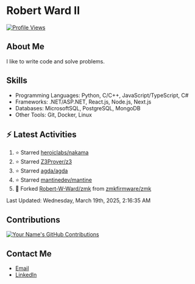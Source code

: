 
# Robert Ward II

[![Profile Views](https://komarev.com/ghpvc/?username=Robert-W-Ward)](https://github.com/Robert-W-Ward)

## About Me
I like to write code and solve problems.

## Skills
- Programming Languages: Python, C/C++, JavaScript/TypeScript, C#
- Frameworks: .NET/ASP.NET, React.js, Node.js, Next.js
- Databases: MicrosoftSQL, PostgreSQL, MongoDB
- Other Tools: Git, Docker, Linux

## :zap: Latest Activities
<!--RECENT_ACTIVITY:start-->
1. ⭐ Starred [heroiclabs/nakama](https://github.com/heroiclabs/nakama)
2. ⭐ Starred [Z3Prover/z3](https://github.com/Z3Prover/z3)
3. ⭐ Starred [agda/agda](https://github.com/agda/agda)
4. ⭐ Starred [mantinedev/mantine](https://github.com/mantinedev/mantine)
5. 🔱 Forked [Robert-W-Ward/zmk](https://github.com/Robert-W-Ward/zmk) from [zmkfirmware/zmk](https://github.com/zmkfirmware/zmk)
<!--RECENT_ACTIVITY:end-->

<!--RECENT_ACTIVITY:last_update-->
Last Updated: Wednesday, March 19th, 2025, 2:16:35 AM
<!--RECENT_ACTIVITY:last_update_end-->

<!--END_SECTIN:activity-->
## Contributions
[![Your Name's GitHub Contributions](https://github-readme-streak-stats.herokuapp.com/?user=Robert-W-Ward&theme=radical)](https://github.com/your-username)

## Contact Me
- [Email](mailto:robertwesleyward2019@gmail.com)
- [LinkedIn](https://linkedin.com/in/https://www.linkedin.com/in/robert-ward-ii/)
